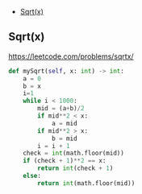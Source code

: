 + [Sqrt(x)](#sqrtx)
## Sqrt(x)
https://leetcode.com/problems/sqrtx/
```python
def mySqrt(self, x: int) -> int:
    a = 0
    b = x
    i=1
    while i < 1000:
        mid = (a+b)/2
        if mid**2 < x:
            a = mid
        if mid**2 > x:
            b = mid
        i = i + 1
    check = int(math.floor(mid))
    if (check + 1)**2 == x:
        return int(check + 1)
    else:
        return int(math.floor(mid))
```
